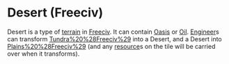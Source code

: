 # Desert (Freeciv)

Desert is a type of [terrain](terrain) in [Freeciv](Freeciv). It can contain [Oasis](Oases) or [Oil](Oil). [Engineer](Engineer)s can transform [Tundra%20%28Freeciv%29](Tundra) into a Desert, and a Desert into [Plains%20%28Freeciv%29](Plains) (and any [resource](resource)s on the tile will be carried over when it transforms).
